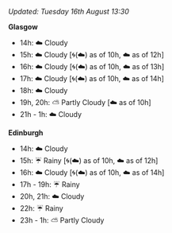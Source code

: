 *Updated: Tuesday 16th August 13:30*

**Glasgow**

* 14h: :cloud: Cloudy
* 15h: :cloud: Cloudy [:cyclone:(:cloud:) as of 10h, :cloud: as of 12h]
* 16h: :cloud: Cloudy [:cyclone:(:cloud:) as of 10h, :cloud: as of 13h]
* 17h: :cloud: Cloudy [:cyclone:(:cloud:) as of 10h, :cloud: as of 14h]
* 18h: :cloud: Cloudy
* 19h, 20h: :partly_sunny: Partly Cloudy [:cloud: as of 10h]
* 21h - 1h: :cloud: Cloudy

**Edinburgh**

* 14h: :cloud: Cloudy
* 15h: :umbrella: Rainy [:cyclone:(:cloud:) as of 10h, :cloud: as of 12h]
* 16h: :cloud: Cloudy [:cyclone:(:cloud:) as of 10h, :cloud: as of 14h]
* 17h - 19h: :umbrella: Rainy
* 20h, 21h: :cloud: Cloudy
* 22h: :umbrella: Rainy
* 23h - 1h: :partly_sunny: Partly Cloudy
